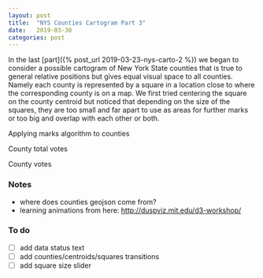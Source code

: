 ```yaml
---
layout: post
title:  "NYS Counties Cartogram Part 3"
date:   2019-03-30
categories: post
---
```


In the last [part]({% post_url 2019-03-23-nys-carto-2 %}) we began to consider a possible cartogram of New York State counties that is true to general relative positions but gives equal visual space to all counties. Namely each county is represented by a square in a location close to where the corresponding county is on a map. We first tried centering the square on the county centroid but noticed that depending on the size of the squares, they are too small and far apart to use as areas for further marks or too big and overlap with each other or both.

Applying marks algorithm to counties

<div id="countiesUpdate" style="position:relative;" >
</div>


County total votes

<div id="countiesTtlVotes" style="position:relative;" >
</div>

County votes

<div id="countiesVotes" style="position:relative;" >
</div>


<script src="https://d3js.org/d3.v5.min.js"></script>
<script src="https://d3js.org/d3-selection-multi.v1.min.js"></script>

<script src="/sketches/carto/update.js"></script>
<script src="/sketches/carto/counties_update.js"></script>
<script src="/sketches/carto/counties_carto1.js"></script>
<script src="/sketches/carto/counties_carto2.js"></script>

### Notes
- where does counties geojson come from?
- learning animations from here: http://duspviz.mit.edu/d3-workshop/

### To do
- [ ] add data status text
- [ ] add counties/centroids/squares transitions
- [ ] add square size slider
